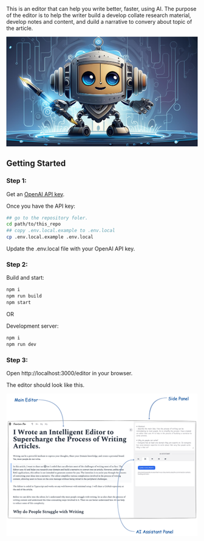 This is an editor that can help you write better, faster, using AI. The purpose of the editor is to help the writer build a develop collate research material, develop notes and content, and duild a narrative to convery about topic of the article.

<picture>
  <img alt="Shows an illustrated sun in light mode and a moon with stars in dark mode." src="./public/banner.jpg">
</picture>

## Getting Started

### Step 1:

Get an [OpenAI API key](https://openai.com).

Once you have the API key:

```bash
## go to the repository foler.
cd path/to/this_repo
## copy .env.local.example to .env.local
cp .env.local.example .env.local
```

Update the .env.local file with your OpenAI API key.

### Step 2:

Build and start:

```bash
npm i
npm run build
npm start
```

OR

Development server:

```bash
npm i
npm run dev
```

### Step 3:

Open http://localhost:3000/editor in your browser.

The editor should look like this.

<picture>
  <source media="(prefers-color-scheme: dark)" srcset="./public/interface.png">
  <source media="(prefers-color-scheme: light)" srcset="./public/interface.png">
  <img alt="Shows an illustrated sun in light mode and a moon with stars in dark mode." src="./public/interface.png">
</picture>
